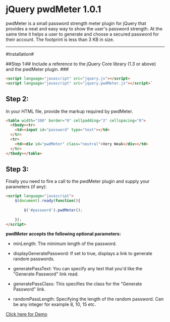 jQuery pwdMeter 1.0.1
=============

pwdMeter is a small password strength meter plugin for jQuery that provides a neat and easy way to show the user's password strength. At the same time it helps a user to generate and choose a secured password for their account. The footprint is less than 3 KB in size. 

<hr>

#Installation#

##Step 1:##
Include a reference to the jQuery Core library (1.3 or above) and the pwdMeter plugin. ###

```html
<script language="javascript" src="jquery.js"></script>
<script language="javascript" src="jquery.pwdMeter.js"></script>`
```

## Step 2: ##
In your HTML file, provide the markup required by pwdMeter. 

```html
<table width="300" border="0" cellpadding="2" cellspacing="0">
  <tbody><tr>
    <td><input id="password" type="text"></td>
  </tr>
  <tr>
    <td><div id="pwdMeter" class="neutral">Very Weak</div></td>
  </tr>
</tbody></table>
```

## Step 3: ##
Finally you need to fire a call to the pwdMeter plugin and supply your parameters (if any): 

```html
<script language="javascript">
    $(document).ready(function(){
 
        $('#password').pwdMeter();
 
    });
</script>
```


__pwdMeter accepts the following optional parameters:__

+ minLength: The minimum length of the password.

+ displayGeneratePassword: If set to true, displays a link to generate random passwords.

+ generatePassText: You can specify any text that you'd like the "Generate Password" link read.

+ generatePassClass: This specifies the class for the "Generate Password" link.

+ randomPassLength: Specifying the length of the random password. Can be any integer for example 8, 10, 15 etc.


[Click here for Demo](http://shouvik.net/pwdmeter.php)


